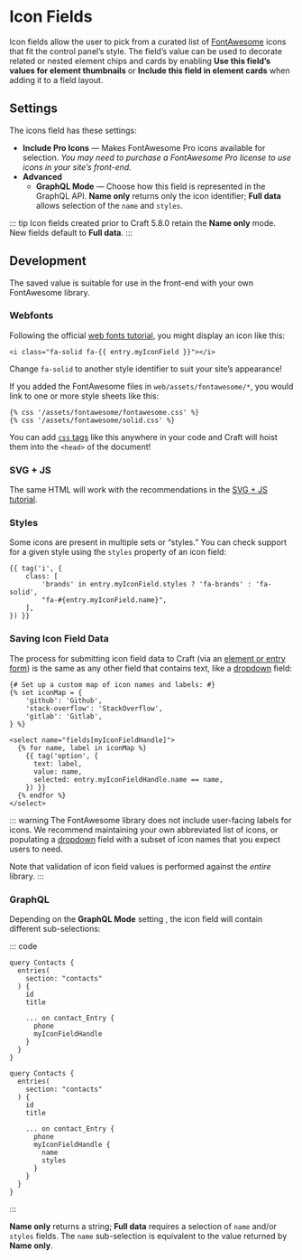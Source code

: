 # Icon Fields

Icon fields allow the user to pick from a curated list of [FontAwesome](https://fontawesome.com) icons that fit the control panel’s style. The field’s value can be used to decorate related or nested element chips and cards by enabling **Use this field’s values for element thumbnails** or **Include this field in element cards** when adding it to a field layout.

<!-- more -->

## Settings

The icons field has these settings:

- **Include Pro Icons** — Makes FontAwesome Pro icons available for selection. _You may need to purchase a FontAwesome Pro license to use icons in your site’s front-end._
- **Advanced**
  - **GraphQL Mode** <Since ver="5.8.0" feature="Customizing icon field value styles" /> — Choose how this field is represented in the GraphQL API. **Name only** returns only the icon identifier; **Full data** allows selection of the `name` and `styles`.

::: tip
Icon fields created prior to Craft 5.8.0 retain the **Name only** mode. New fields default to **Full data**.
:::

## Development

The saved value is suitable for use in the front-end with your own FontAwesome library.

### Webfonts

Following the official [web fonts tutorial](https://fontawesome.com/docs/web/setup/host-yourself/webfonts), you might display an icon like this:

```twig
<i class="fa-solid fa-{{ entry.myIconField }}"></i>
```

Change `fa-solid` to another style identifier to suit your site’s appearance!

If you added the FontAwesome files in `web/assets/fontawesome/*`, you would link to one or more style sheets like this:

```twig
{% css '/assets/fontawesome/fontawesome.css' %}
{% css '/assets/fontawesome/solid.css' %}
```

You can add [`css` tags](../twig/tags.md#css) like this anywhere in your code and Craft will hoist them into the `<head>` of the document!

### SVG + JS

The same HTML will work with the recommendations in the [SVG + JS tutorial](https://fontawesome.com/docs/web/setup/host-yourself/svg-js).

### Styles <Since ver="5.8.0" feature="Customizing icon field value styles" />

Some icons are present in multiple sets or “styles.” You can check support for a given style using the `styles` property of an icon field:

```twig
{{ tag('i', {
    class: [
        'brands' in entry.myIconField.styles ? 'fa-brands' : 'fa-solid',
        "fa-#{entry.myIconField.name}",
    ],
}) }}
```

### Saving Icon Field Data

The process for submitting icon field data to Craft (via an [element or entry form](kb:entry-form)) is the same as any other field that contains text, like a [dropdown](dropdown.md) field:

```twig
{# Set up a custom map of icon names and labels: #}
{% set iconMap = {
    'github': 'Github',
    'stack-overflow': 'StackOverflow',
    'gitlab': 'Gitlab',
} %}

<select name="fields[myIconFieldHandle]">
  {% for name, label in iconMap %}
    {{ tag('option', {
      text: label,
      value: name,
      selected: entry.myIconFieldHandle.name == name,
    }) }}
  {% endfor %}
</select>
```

::: warning
The FontAwesome library does not include user-facing labels for icons. We recommend maintaining your own abbreviated list of icons, or populating a [dropdown](dropdown.md) field with a subset of icon names that you expect users to need.

Note that validation of icon field values is performed against the _entire_ library.
:::

### GraphQL

Depending on the **GraphQL Mode** setting <Since ver="5.8.0" feature="Customizing icon field value styles" />, the icon field will contain different sub-selections:

::: code
```gql{10} Name only
query Contacts {
  entries(
    section: "contacts"
  ) {
    id
    title

    ... on contact_Entry {
      phone
      myIconFieldHandle
    }
  }
}
```
```gql{10-13} Full data
query Contacts {
  entries(
    section: "contacts"
  ) {
    id
    title

    ... on contact_Entry {
      phone
      myIconFieldHandle {
        name
        styles
      }
    }
  }
}
```
:::

**Name only** returns a string; **Full data** requires a selection of `name` and/or `styles` fields. The `name` sub-selection is equivalent to the value returned by **Name only**.
